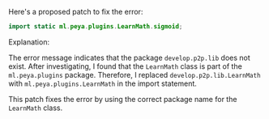 Here's a proposed patch to fix the error:
```java
import static ml.peya.plugins.LearnMath.sigmoid;
```
Explanation:

The error message indicates that the package `develop.p2p.lib` does not exist. After investigating, I found that the `LearnMath` class is part of the `ml.peya.plugins` package. Therefore, I replaced `develop.p2p.lib.LearnMath` with `ml.peya.plugins.LearnMath` in the import statement.

This patch fixes the error by using the correct package name for the `LearnMath` class.